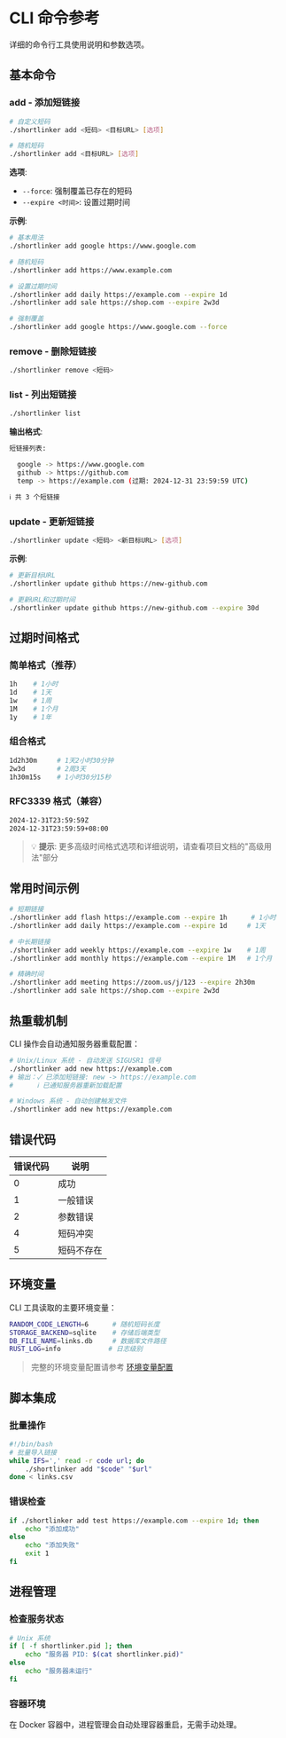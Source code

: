 # CLI 命令参考

详细的命令行工具使用说明和参数选项。

## 基本命令

### add - 添加短链接

```bash
# 自定义短码
./shortlinker add <短码> <目标URL> [选项]

# 随机短码
./shortlinker add <目标URL> [选项]
```

**选项**:
- `--force`: 强制覆盖已存在的短码
- `--expire <时间>`: 设置过期时间

**示例**:
```bash
# 基本用法
./shortlinker add google https://www.google.com

# 随机短码
./shortlinker add https://www.example.com

# 设置过期时间
./shortlinker add daily https://example.com --expire 1d
./shortlinker add sale https://shop.com --expire 2w3d

# 强制覆盖
./shortlinker add google https://www.google.com --force
```

### remove - 删除短链接

```bash
./shortlinker remove <短码>
```

### list - 列出短链接

```bash
./shortlinker list
```

**输出格式**:
```bash
短链接列表:

  google -> https://www.google.com
  github -> https://github.com
  temp -> https://example.com (过期: 2024-12-31 23:59:59 UTC)

ℹ 共 3 个短链接
```

### update - 更新短链接

```bash
./shortlinker update <短码> <新目标URL> [选项]
```

**示例**:
```bash
# 更新目标URL
./shortlinker update github https://new-github.com

# 更新URL和过期时间
./shortlinker update github https://new-github.com --expire 30d
```

## 过期时间格式

### 简单格式（推荐）

```bash
1h    # 1小时
1d    # 1天
1w    # 1周
1M    # 1个月
1y    # 1年
```

### 组合格式

```bash
1d2h30m     # 1天2小时30分钟
2w3d        # 2周3天
1h30m15s    # 1小时30分15秒
```

### RFC3339 格式（兼容）

```bash
2024-12-31T23:59:59Z
2024-12-31T23:59:59+08:00
```

> 💡 **提示**: 更多高级时间格式选项和详细说明，请查看项目文档的"高级用法"部分

## 常用时间示例

```bash
# 短期链接
./shortlinker add flash https://example.com --expire 1h      # 1小时
./shortlinker add daily https://example.com --expire 1d     # 1天

# 中长期链接  
./shortlinker add weekly https://example.com --expire 1w    # 1周
./shortlinker add monthly https://example.com --expire 1M   # 1个月

# 精确时间
./shortlinker add meeting https://zoom.us/j/123 --expire 2h30m
./shortlinker add sale https://shop.com --expire 2w3d
```

## 热重载机制

CLI 操作会自动通知服务器重载配置：

```bash
# Unix/Linux 系统 - 自动发送 SIGUSR1 信号
./shortlinker add new https://example.com
# 输出：✓ 已添加短链接: new -> https://example.com
#      ℹ 已通知服务器重新加载配置

# Windows 系统 - 自动创建触发文件
./shortlinker add new https://example.com
```

## 错误代码

| 错误代码 | 说明 |
|----------|------|
| 0 | 成功 |
| 1 | 一般错误 |
| 2 | 参数错误 |
| 4 | 短码冲突 |
| 5 | 短码不存在 |

## 环境变量

CLI 工具读取的主要环境变量：

```bash
RANDOM_CODE_LENGTH=6      # 随机短码长度
STORAGE_BACKEND=sqlite    # 存储后端类型
DB_FILE_NAME=links.db     # 数据库文件路径
RUST_LOG=info            # 日志级别
```

> 完整的环境变量配置请参考 [环境变量配置](/config/)

## 脚本集成

### 批量操作
```bash
#!/bin/bash
# 批量导入链接
while IFS=',' read -r code url; do
    ./shortlinker add "$code" "$url"
done < links.csv
```

### 错误检查
```bash
if ./shortlinker add test https://example.com --expire 1d; then
    echo "添加成功"
else
    echo "添加失败"
    exit 1
fi
```

## 进程管理

### 检查服务状态
```bash
# Unix 系统
if [ -f shortlinker.pid ]; then
    echo "服务器 PID: $(cat shortlinker.pid)"
else
    echo "服务器未运行"
fi
```

### 容器环境
在 Docker 容器中，进程管理会自动处理容器重启，无需手动处理。
